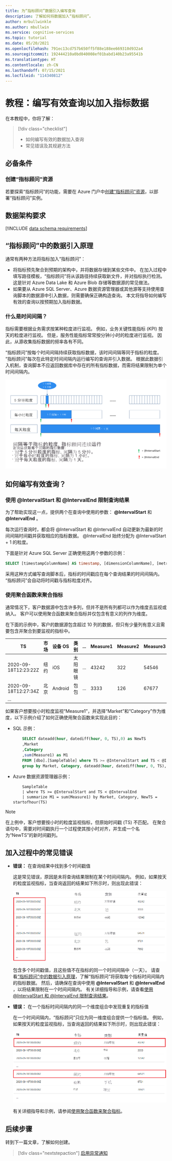 ```yaml
---
title: 为“指标顾问”数据引入编写查询
description: 了解如何将数据加入“指标顾问”。
author: mrbullwinkle
ms.author: mbullwin
ms.service: cognitive-services
ms.topic: tutorial
ms.date: 05/20/2021
ms.openlocfilehash: 791ec13cd757b650ff5f88e188ee669310d932a4
ms.sourcegitcommit: 192444210a0bd040008ef01babd140b23a95541b
ms.translationtype: HT
ms.contentlocale: zh-CN
ms.lasthandoff: 07/15/2021
ms.locfileid: "114340812"
---
```

<!--
Remove all the comments in this template before you sign-off or merge to the 
main branch.
-->

<!--
This template provides the basic structure of a tutorial article.
See the [tutorial guidance](contribute-how-to-mvc-tutorial.md) in the contributor guide.

To provide feedback on this template contact 
[the templates workgroup](mailto:templateswg@microsoft.com).
-->

<!-- 1. H1 
Required. Start with "Tutorial: ". Make the first word following "Tutorial: " a 
verb.
-->

# <a name="tutorial-write-a-valid-query-to-onboard-metrics-data"></a>教程：编写有效查询以加入指标数据

<!-- 2. Introductory paragraph 
Required. Lead with a light intro that describes, in customer-friendly language, 
what the customer will learn, or do, or accomplish. Answer the fundamental “why 
would I want to do this?” question. Keep it short.
-->


<!-- 3. Tutorial outline 
Required. Use the format provided in the list below.
-->

在本教程中，你将了解：

> [!div class="checklist"]
> * 如何编写有效的数据加入查询
> * 常见错误及其规避方法

<!-- 4. Prerequisites 
Required. First prerequisite is a link to a free trial account if one exists. If there 
are no prerequisites, state that no prerequisites are needed for this tutorial.
-->

## <a name="prerequisites"></a>必备条件

### <a name="create-a-metrics-advisor-resource"></a>创建“指标顾问”资源

若要探索“指标顾问”的功能，需要在 Azure 门户中<a href="https://go.microsoft.com/fwlink/?linkid=2142156"  title="创建“指标顾问”资源"  target="_blank">创建“指标顾问”资源</a>，以部署“指标顾问”实例。

<!-- 5. H2s
Required. Give each H2 a heading that sets expectations for the content that follows. 
Follow the H2 headings with a sentence about how the section contributes to the whole.
-->

## <a name="data-schema-requirements"></a>数据架构要求
<!-- Introduction paragraph -->

[!INCLUDE [data schema requirements](../includes/data-schema-requirements.md)]


## <a name="span-idingestion-workhow-does-data-ingestion-work-in-metrics-advisorspan"></a><span id="ingestion-work">“指标顾问”中的数据引入原理</span>

通常有两种方法将指标加入“指标顾问”：
<!-- Introduction paragraph -->
- 将指标预先聚合到预期的架构中，并将数据存储到某些文件中。 在加入过程中填写路径模板，“指标顾问”将从该路径持续获取新文件，并对指标执行检测。 这是针对 Azure Data Lake 和 Azure Blob 存储等数据源的常见做法。
- 如果要从 Azure SQL Server、Azure 数据资源管理器或其他源等支持使用查询脚本的数据源中引入数据，则需要确保正确构造查询。 本文将指导如何编写有效的查询以按预期加入指标数据。 


### <a name="what-is-an-interval"></a>什么是时间间隔？

指标需要根据业务需求按某种粒度进行监视。 例如，业务关键性能指标 (KPI) 按天的粒度进行监视。 但是，服务性能指标常常按分钟/小时的粒度进行监视。 因此，从源收集指标数据的频率各有不同。 

“指标顾问”按每个时间间隔持续获取指标数据，该时间间隔等同于指标的粒度。 “指标顾问”每次在此特定时间间隔内运行编写的查询并引入数据。 根据此数据引入机制，查询脚本不应返回数据库中存在的所有指标数据，而需将结果限制为单个时间间隔内。

![时间间隔图示](../media/tutorial/what-is-interval.png)

## <a name="how-to-write-a-valid-query"></a>如何编写有效查询？
<!-- Introduction paragraph -->
### <a name="span-iduse-parameters-use-intervalstart-and-intervalend-to-limit-query-resultsspan"></a><span id="use-parameters"> 使用 @IntervalStart 和 @IntervalEnd 限制查询结果</span>

 为了帮助实现这一点，提供两个在查询中使用的参数： **@IntervalStart** 和 **@IntervalEnd** 。 

每次运行查询时，都会将 @IntervalStart 和 @IntervalEnd 自动更新为最新的时间间隔时间戳并获取相应的指标数据。 @IntervalEnd 始终分配为 @IntervalStart + 1 的粒度。 

下面是针对 Azure SQL Server 正确使用这两个参数的示例： 

```SQL
SELECT [timestampColumnName] AS timestamp, [dimensionColumnName], [metricColumnName] FROM [sampleTable] WHERE [timestampColumnName] >= @IntervalStart and [timestampColumnName] < @IntervalEnd;
```

采用这种方式编写查询脚本后，指标的时间戳应在每个查询结果的时间间隔内。 “指标顾问”会自动将时间戳与指标粒度对齐。 

### <a name="span-iduse-aggregation-use-aggregation-functions-to-aggregate-metricsspan"></a><span id="use-aggregation"> 使用聚合函数来聚合指标</span>

通常情况下，客户数据源中包含许多列，但并不是所有列都可以作为维度去监视或纳入。 客户可以使用聚合函数来聚合指标并仅包含有意义的列作为维度。

在下面的示例中，客户的数据源包含超过 10 列的数据，但只有少量列有意义且需要包含并聚合到要监视的指标中。 

| TS | 市场 | 设备 OS | 类别 | ... | Measure1 | Measure2 | Measure3 |
| ----------|--------|-----------|----------|-----|----------|----------|----------|
| 2020-09-18T12:23:22Z | 纽约 | iOS | 太阳眼镜 | ...| 43242 | 322 | 54546|
| 2020-09-18T12:27:34Z | 北京 | Android | 包包 | ...| 3333 | 126 | 67677 |
| ...

如果客户想要按小时粒度监视“Measure1”，并选择“Market”和“Category”作为维度，以下示例介绍了如何正确使用聚合函数来实现此目的： 

- SQL 示例： 

    ```sql
        SELECT dateadd(hour, datediff(hour, 0, TS),0) as NewTS
        ,Market
        ,Category
        ,sum(Measure1) as M1
        FROM [dbo].[SampleTable] where TS >= @IntervalStart and TS < @IntervalEnd
        group by Market, Category, dateadd(hour, datediff(hour, 0, TS),0)
    ```
- Azure 数据资源管理器示例：

    ```kusto
        SampleTable
        | where TS >= @IntervalStart and TS < @IntervalEnd
        | summarize M1 = sum(Measure1) by Market, Category, NewTS = startofhour(TS)
    ```    

> [!Note]
> 在上例中，客户想要按小时的粒度监视指标，但原始时间戳 (TS) 不匹配。 在聚合语句中，需要对时间戳执行一个过程使其按小时对齐，并生成一个名为“NewTS”的新时间戳列。 


## <a name="common-errors-during-onboarding"></a>加入过程中的常见错误

- **错误：** 在查询结果中找到多个时间戳值

    这是常见错误，原因是未将查询结果限制在某个时间间隔内。 例如，如果按天的粒度监视指标，当查询返回的结果如下所示时，则出现此错误： 

    ![显示返回的多个时间戳值的屏幕截图](../media/tutorial/multiple-timestamps.png)
    
    包含多个时间戳值，且这些值不在指标的同一个时间间隔中（一天）。 请查看[“指标顾问”中的数据引入原理](#ingestion-work)，了解“指标顾问”将获取每个指标时间间隔内的指标数据。 然后，请确保在查询中使用 **@IntervalStart** 和 **@IntervalEnd** ，以将结果限制在一个时间间隔内。 有关详细指导和示例，请查看[使用 @IntervalStart 和 @IntervalEnd 限制查询结果](#use-parameters)。 


- **错误：** 在一个指标时间间隔内的同一个维度组合中发现重复的指标值
    
    在一个时间间隔内，“指标顾问”只应为同一维度组合提供一个指标值。 例如，如果按天的粒度监视指标，当查询返回的结果如下所示时，则出现此错误：

    ![显示返回的重复值的屏幕截图](../media/tutorial/duplicate-values.png)

    有关详细指导和示例，请参阅[使用聚合函数来聚合指标](#use-aggregation)。 

<!-- 7. Next steps
Required: A single link in the blue box format. Point to the next logical tutorial 
in a series, or, if there are no other tutorials, to some other cool thing the 
customer can do. 
-->

## <a name="next-steps"></a>后续步骤

转到下一篇文章，了解如何创建。
> [!div class="nextstepaction"]
> [启用异常通知](enable-anomaly-notification.md)

<!--
Remove all the comments in this template before you sign-off or merge to the 
main branch.
